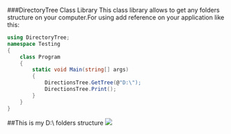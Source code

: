 ###DirectoryTree Class Library
This class library allows to get any folders structure on your computer.For using add reference on your application like this:</br>
```cs
using DirectoryTree;
namespace Testing
{
    class Program
    {
        static void Main(string[] args)
        {
            DirectionsTree.GetTree(@"D:\");
            DirectionsTree.Print();
        }
    }
}
```
##This is my D:\ folders structure
![](https://github.com/marysahakyan/UsefulExamples/blob/master/DirectoryTree/folderstree.gif)
